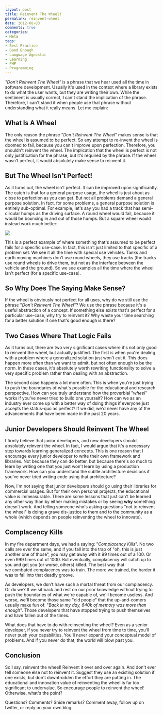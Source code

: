```yaml
---
layout: post
title: Reinvent The Wheel!
permalink: reinvent-wheel
date: 2012-08-03
comments: true
categories:
- Meta
tags:
- Best Practice
- Good Enough
- Language Agnostic
- Learning
- PHP
- Programming
---
```


*"Don't Reinvent The Wheel"* is a phrase that we hear used all the time in software development. Usually it's used in the context where a library exists to do what the user wants, but they are writing their own. While the sentiment is usually correct, I can't stand the implication of the phrase. Therefore, I can't stand it when people use that phrase without understanding what it really means. Let me explain:<!--more-->


## What Is A Wheel

The only reason the phrase "*Don't Reinvent The Wheel*" makes sense is that the wheel is assumed to be perfect. So any attempt to re-invent the wheel is doomed to fail, because you can't improve upon perfection. Therefore, you shouldn't reinvent the wheel. The implication that the wheel is perfect is not only justification for the phrase, but it's required by the phrase. If the wheel wasn't perfect, it would absolutely make sense to reinvent it.

## But The Wheel Isn't Perfect!

As it turns out, the wheel isn't perfect. It can be improved upon significantly. The catch is that for a general purpose usage, the wheel is just about as close to perfection as you can get. But not all problems demand a general purpose solution. In fact, for some problems, a general purpose solution is entirely sub-optimal. For example, let's say you had a track that has semi-circular humps as the driving surface. A round wheel would fail, because it would be bouncing in and out of those humps. But a square wheel would instead work much better:

[![](http://upload.wikimedia.org/wikipedia/commons/e/e5/Rolling-Square.gif)](http://en.wikipedia.org/wiki/Square_wheel)

This is a perfect example of where something that's assumed to be perfect fails for a specific use-case. In fact, this isn't just limited to that specific of a problem set. We see it all the time with special use vehicles. Tanks and earth moving machines don't use round wheels, they use tracks (the tracks use round wheels to drive them, but not as the interface between the vehicle and the ground). So we see examples all the time where the wheel isn't perfect (for a specific use-case).

## So Why Does The Saying Make Sense?

If the wheel is obviously not perfect for all uses, why do we still use the phrase "*Don't Reinvent The Wheel*"? We use the phrase because it's a useful abstraction of a concept. If something else exists that's perfect for a particular use-case, why try to reinvent it? Why waste your time searching for a better solution if one that's good enough is there?

## Two Cases Where That Logic Fails

As it turns out, there are two very significant cases where it's not only good to reinvent the wheel, but actually justified. The first is when you're dealing with a problem where a generalized solution just won't cut it. This does happen more often than we want to admit, but not often enough to be the norm. In these cases, it's absolutely worth rewriting functionality to solve a very specific problem rather than dealing with an abstraction.

The second case happens a lot more often. This is when you're just trying to push the boundaries of what's possible for the educational and research perspective. How can you truly understand how the proverbial "*wheel*" works if you've never tried to build one yourself? How can we as an industry ever come up with a better way of doing things if everyone just accepts the status-quo as perfect? If we did, we'd never have any of the advancements that have been made in the past 20 years. 

## Junior Developers Should Reinvent The Wheel

I firmly believe that junior developers, and new developers should absolutely reinvent the wheel. In fact, I would argue that it's a necessary step towards learning generalized concepts. This is one reason that I encourage every junior developer to write their own framework and libraries. Not because they can do better, but because there's so much to learn by writing one that you just won't learn by using a production framework. How can you understand the subtle architecture decisions if you've never tried writing code using that architecture?

Now, I'm not saying that junior developers should go using their libraries for commercial usages. But for their own personal projects, the educational value is immeasurable. There are some lessons that just can't be learned any other way than by either making mistakes or by seeing **why** something doesn't work. And telling someone who's asking questions "not to reinvent the wheel" is doing a grave dis-justice to them and to the community as a whole (which depends on people reinventing the wheel to innovate).

## Complacency Kills

In my fire department days, we had a saying: "*Complacency Kills*". No two calls are ever the same, and if you fall into the trap of "oh, this is just another one of those", you may get away with it 99 times out of a 100. Or even 999 times out of 1000. But eventually, complacency will catch up to you and get you (or worse, others) killed. The best way that we combated complacency was to train. The more we trained, the harder it was to fall into that deadly groove.

As developers, we don't have such a mortal threat from our complacency. Or do we? If we sit back and rest on our prior knowledge without trying to push the boundaries of what we're capable of, we'll become useless. And worse, we'll become those same "old people" that the up-and-comers usually make fun of: "*Back in my day, 640k of memory was more than enough*". Those developers that have stopped trying to push themselves and have fallen out of the times.

What does that have to do with reinventing the wheel? Even as a senior developer, if you never try to reinvent the wheel from time to time, you'll never push your capabilities. You'll never expand your conceptual model of problems. And if you never do that, the world will blow past you. 

## Conclusion

So I say, reinvent the wheel! Reinvent it over and over again. And don't ever tell someone else not to reinvent it. Suggest they use an existing solution if one exists, but don't downtrodden the effort they are putting in. The educational and innovation value of reinventing the wheel is far too significant to undervalue. So encourage people to reinvent the wheel! Otherwise, what's the point?

Questions? Comments? Snide remarks? Comment away, follow up on twitter, or reply on your own blog.